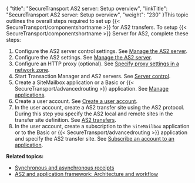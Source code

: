 {
    "title": "SecureTransport AS2 server: Setup overview",
    "linkTitle": "SecureTransport AS2 server: Setup overview",
    "weight": "230"
}This topic outlines the overall steps required to set up {{< SecureTransport/componentshortname  >}} for AS2 transfers. To setup {{< SecureTransport/componentshortname  >}} Server for AS2, complete these steps:

1.  Configure the AS2 server control settings.
    See <a href="../../../operations_menu/extended_server_control/ext_servercontrol-add-as2" class="MCXref xref">Manage the AS2 server</a>.
2.  Configure the AS2 settings. See <a href="../../../operations_menu/extended_server_control/ext_servercontrol-add-as2" class="MCXref xref">Manage the AS2 server</a>.
3.  Configure an HTTP proxy (optional). See <a href="../../../c_st_setup/c_st_networkzones/t_st_networkzones#Specify3" class="MCXref xref">Specify proxy settings in a network zone</a>.
4.  Start Transaction Manager and AS2 servers. See <a href="../../../operations_menu/extended_server_control" class="MCXref xref">Server control</a>.
5.  Create a SiteMailbox application or a Basic or {{< SecureTransport/advancedrouting >}} application. See <a href="" class="MCXref xref">Manage applications</a>.
6.  Create a user account. See <a href="../../../accounts/useraccounts/t_st_create_user_account#Unlicens" class="MCXref xref">Create a user account</a>.
7.  In the user account, create a AS2 transfer site using the AS2 protocol. During this step you specify the AS2 local and remote sites in the transfer site definition. See <a href="../../" class="MCXref xref">AS2 transfers</a>.
8.  In the user account, create a subscription to the `SiteMailbox` application or to the Basic or {{< SecureTransport/advancedrouting >}} application and specify the AS2 transfer site. See <a href="../../../accounts/c_st_subscriptions/t_st_subscriptions#Subscrib" class="MCXref xref">Subscribe an account to an application</a>.

**Related topics:**

-   <a href="../c_st_synchronous_asynchronous_receipts" class="MCXref xref">Synchronous and asynchronous receipts</a>
-   <a href="../c_st_as2_application_framework_architecture_workflow" class="MCXref xref">AS2 and application framework: Architecture and workflow</a>
